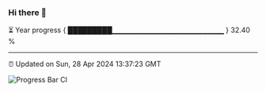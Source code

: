 ### Hi there 👋

⏳ Year progress { █████████▁▁▁▁▁▁▁▁▁▁▁▁▁▁▁▁▁▁▁▁▁ } 32.40 %

---

⏰ Updated on Sun, 28 Apr 2024 13:37:23 GMT

![Progress Bar CI](https://github.com/IshwaranRudhara/GIT-ACTION/workflows/Progress%20Bar%20CI/badge.svg)
